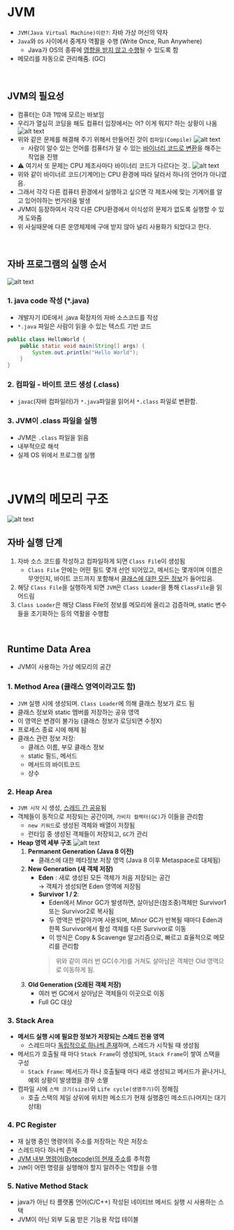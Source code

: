 # JVM
* `JVM(Java Virtual Machine)이란?`: 자바 가상 머신의 약자
* `Java`와 `OS` 사이에서 중계자 역활을 수행 (Write Once, Run Anywhere)
    * Java가 OS의 종류에 <U>영향을 받지 않고 수행</U>될 수 있도록 함 
* 메모리를 자동으로 관리해줌. (GC)

<br>

## JVM의 필요성
* 컴퓨터는 0과 1밖에 모르는 바보임
* 우리가 열심히 코딩을 해도 컴퓨터 입장에서는 어? 이게 뭐지? 하는 상황이 나옴
![alt text](<../설명사진/컴퓨터의 바보성.png>)
* 위와 같은 문제를 해결해 주기 위해서 만들어진 것이 `컴파일(Compile)`
![alt text](<../설명사진/컴파일 과정.png>)
    * 사람이 알수 있는 언어를 컴퓨터가 알 수 있는 <U>바이너리 코드로 변환</U>을 해주는 작업을 진행
* ⚠️ 여기서 또 문제는  CPU 제조사마다 바이너리 코드가 다르다는 것..
![alt text](<../설명사진/또 문제.png>)
* 위와 같이 바이너르 코드(기계어)는 CPU 환경에 따라 달라서 하나의 언어가 아니였음. 
* 그래서 각각 다른 컴퓨터 환경에서 실행하고 싶으면 각 제조사에 맞는 기계어를 알고 있어야하는 번거러움 발생
* JVM이 등장하여서 각각 다른 CPU환경에서 이식성의 문제가 없도록 실행할 수 있게 도와줌
* 위 사실때문에 다른 운영체제에 구애 받지 않아 널리 사용화가 되었다고 한다.


<br>

## 자바 프로그램의 실행 순서
![alt text](<../설명사진/자바프로그램 실행 순서.png>)
### 1. java code 작성 (*.java)
* 개발자기 IDE에서 .java 확장자의 자바 소스코드를 작성
* `*.java` 파일은 사람이 읽을 수 있는 텍스트 기반 코드
```java
public class HelloWorld {
    public static void main(String[] args) {
        System.out.println("Hello World");
    }
}
```

### 2. 컴파일 - 바이트 코드 생성 (.class)
* `javac`(자바 컴파일러)가 `*.java`파일을 읽어서 `*.class` 파일로 변환함.

### 3. JVM이 .class 파일을 실행
* JVM은 `.class` 파일을 읽음
* 내부적으로 해석
* 실제 OS 위에서 프로그램 실행

<br>

# JVM의 메모리 구조
![alt text](<../설명사진/JVM 메모리 구조.png>)

## 자바 실행 단계 
1. 자바 소스 코드를 작성하고 컴파일하게 되면 `Class Fil`e이 생성됨
    * `Class File` 안에는 어떤 필드 몇개 선언 되어있고, 메서드는 몇개이며 이름은 무엇인지, 바이트 코드까지 포함해서 <U>클래스에 대한 모든 정보</U>가 들어있음.
2. 해당 `Class File`을 실행하게 되면 `JVM`은 `Class Loader`을 통해 `ClassFile`을 읽어드림
3. `Class Loader`은 해당 Class File의 정보를 메모리에 올리고 검증하며, static 변수들을 초기화하는 등의 역활을 수행함

<br>

## Runtime Data Area 
* JVM이 사용하는 가상 메모리의 공간

### 1. **Method Area (클래스 영역이라고도 함)**
* `JVM` 실행 시에 생성되며. `Class Loader`에 의해 클래스 정보가 로드 됨
* 클래스 정보와 static 멤버를 저장하는 공유 영역
* 이 영역은 변경이 불가능 (클래스 정보가 로딩되면 수정X)
* 프로세스 종료 시에 해제 됨
* 클래스 관련 정보 저장:
    * 클래스 이름, 부모 클래스 정보
    * static 필드, 메서드
    * 메서드의 바이트코드
    * 상수

### 2. **Heap Area**
* `JVM 시작` 시 생성, <U>스레드 간 공유</U>됨
* 객체들이 동적으로 저장되는 공간이며, `가비지 컬렉터(GC)`가 이들을 관리함
    * `new 키워드`로 생성된 객체와 배열이 저장됨
    * 런타임 중 생성된 객체들이 저장되고, `GC`가 관리
* **Heap 영역 세부 구조**
![alt text](<Heap영역에 대해.png>)
    1. **Permanent Generation (Java 8 이전)**
        * 클래스에 대한 메타정보 저장 영역 (Java 8 이후 Metaspace로 대체됨)
    2. **New Generation (새 객체 저장)**
        * **Eden** : 새로 생성된 모든 객체가 처음 저장되는 공간  
            → 객체가 생성되면 Eden 영역에 저장됨
        * **Survivor 1 / 2**:
            * Eden에서 Minor GC가 발생하면, 살아남은(참조중)객체만 Survivor1 또는 Survivor2로 복사됨  
            * 두 영역은 번갈아가며 사용되며, Minor GC가 반복될 때마다 Eden과 한쪽 Survivor에서 활성 객체를 다른 Survivor로 이동  
            * 이 방식은 Copy & Scavenge 알고리즘으로, 빠르고 효율적으로 메모리를 관리함
            > 위와 같이 여러 번 GC(수거)를 거쳐도 살아남은 객체만 Old 영역으로 이동하게 됨.
    3. **Old Generation (오래된 객체 저장)**
        * 여러 번 GC에서 살아남은 객체들이 이곳으로 이동
        * Full GC 대상
    


### 3. **Stack Area**
* **메서드 실행 시에 필요한 정보가 저장되는 스레드 전용 영역**
    *  스레드마다 <U>독립적으로 하나씩 존재</U>하며, 스레드가 시작될 때 생성됨
* 메서드가 호출될 때 마다 `Stack Frame`이 생성되며, `Stack Frame`이 쌓여 스택을 구성
    * `Stack Frame`: 메서드가 하나 호출될때 마다 새로 생성되고 메서드가 끝나거나, 예외 상황이 발생했을 경우 소멸
* 컴파일 시에 `스택 크기(size)`와 `Life cycle(생명주기)`이 정해짐
    * 호출 스택의 제일 상위에 위치한 메소드가 현재 실행중인 메소드(나머지는 대기 상태)


### 4. **PC Register**
* 재 실행 중인 명령어의 주소를 저장하는 작은 저장소
* 스레드마다 하나씩 존재
* <U>JVM 내부 명령어(Bytecode)의 현재 주소</U>를 추적함
* `JVM`이 어떤 명령을 실행해야 할지 알려주는 역할을 수행

### 5. **Native Method Stack**
* java가 아닌 타 플랫폼 언어(C/C++) 작성된 네이티브 메서드 실행 시 사용하는 스택
* JVM이 아닌 외부 도움 받은 기능용 작업 테이블

